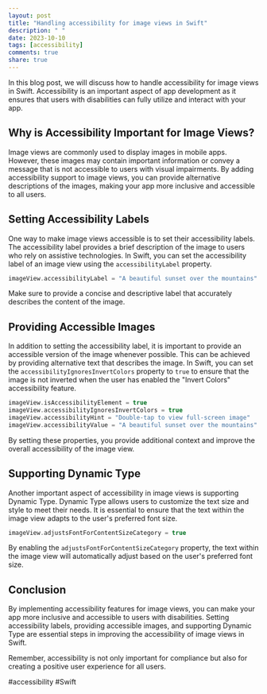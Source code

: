 ```yaml
---
layout: post
title: "Handling accessibility for image views in Swift"
description: " "
date: 2023-10-10
tags: [accessibility]
comments: true
share: true
---
```


In this blog post, we will discuss how to handle accessibility for image views in Swift. Accessibility is an important aspect of app development as it ensures that users with disabilities can fully utilize and interact with your app. 

## Why is Accessibility Important for Image Views?

Image views are commonly used to display images in mobile apps. However, these images may contain important information or convey a message that is not accessible to users with visual impairments. By adding accessibility support to image views, you can provide alternative descriptions of the images, making your app more inclusive and accessible to all users.

## Setting Accessibility Labels

One way to make image views accessible is to set their accessibility labels. The accessibility label provides a brief description of the image to users who rely on assistive technologies. In Swift, you can set the accessibility label of an image view using the `accessibilityLabel` property. 

```swift
imageView.accessibilityLabel = "A beautiful sunset over the mountains"
```

Make sure to provide a concise and descriptive label that accurately describes the content of the image.

## Providing Accessible Images

In addition to setting the accessibility label, it is important to provide an accessible version of the image whenever possible. This can be achieved by providing alternative text that describes the image. In Swift, you can set the `accessibilityIgnoresInvertColors` property to `true` to ensure that the image is not inverted when the user has enabled the "Invert Colors" accessibility feature.

```swift
imageView.isAccessibilityElement = true
imageView.accessibilityIgnoresInvertColors = true
imageView.accessibilityHint = "Double-tap to view full-screen image"
imageView.accessibilityValue = "A beautiful sunset over the mountains"
```

By setting these properties, you provide additional context and improve the overall accessibility of the image view.

## Supporting Dynamic Type

Another important aspect of accessibility in image views is supporting Dynamic Type. Dynamic Type allows users to customize the text size and style to meet their needs. It is essential to ensure that the text within the image view adapts to the user's preferred font size.

```swift
imageView.adjustsFontForContentSizeCategory = true
```

By enabling the `adjustsFontForContentSizeCategory` property, the text within the image view will automatically adjust based on the user's preferred font size.

## Conclusion

By implementing accessibility features for image views, you can make your app more inclusive and accessible to users with disabilities. Setting accessibility labels, providing accessible images, and supporting Dynamic Type are essential steps in improving the accessibility of image views in Swift.

Remember, accessibility is not only important for compliance but also for creating a positive user experience for all users.

#accessibility #Swift